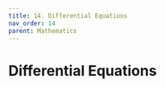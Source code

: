 ```yaml
---
title: 14. Differential Equations
nav_order: 14
parent: Mathematics
---
```

# Differential Equations
